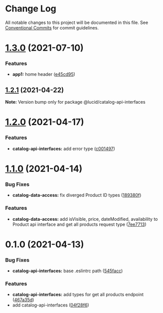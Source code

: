 # Change Log

All notable changes to this project will be documented in this file.
See [Conventional Commits](https://conventionalcommits.org) for commit guidelines.

# [1.3.0](https://github.com/vladislav1010/lucid/compare/@lucid/catalog-api-interfaces@1.2.1...@lucid/catalog-api-interfaces@1.3.0) (2021-07-10)


### Features

* **app1:** home header ([e45cd95](https://github.com/vladislav1010/lucid/commit/e45cd95b636f6fd57fcbdebc989bd316eff8108e))





## [1.2.1](https://github.com/Lucid-Deployment/lucid/compare/@lucid/catalog-api-interfaces@1.2.0...@lucid/catalog-api-interfaces@1.2.1) (2021-04-22)

**Note:** Version bump only for package @lucid/catalog-api-interfaces





# [1.2.0](https://github.com/Lucid-Deployment/lucid/compare/@lucid/catalog-api-interfaces@1.1.0...@lucid/catalog-api-interfaces@1.2.0) (2021-04-17)


### Features

* **catalog-api-interfaces:** add error type ([c001497](https://github.com/Lucid-Deployment/lucid/commit/c00149783f0b079d118b8832a025a0121abd5d6a))





# [1.1.0](https://github.com/Lucid-Deployment/lucid/compare/@lucid/catalog-api-interfaces@1.0.0...@lucid/catalog-api-interfaces@1.1.0) (2021-04-14)


### Bug Fixes

* **catalog-data-access:** fix diverged Product ID types ([189380f](https://github.com/Lucid-Deployment/lucid/commit/189380f92b4f39e7573349eb0d06becc113476e0))


### Features

* **catalog-data-access:** add isVisible, price, dateModified, availability to Product api interface and get all products request type ([7ee7713](https://github.com/Lucid-Deployment/lucid/commit/7ee77132a92a3c20d82a1e0afda499406242e8dd))





# 0.1.0 (2021-04-13)


### Bug Fixes

* **catalog-api-interfaces:** base .eslintrc path ([545facc](https://github.com/Lucid-Deployment/lucid/commit/545facc2fd5bde32062f7b18cd93d604842d8d68))


### Features

* **catalog-api-interfaces:** add types for get all products endpoint ([467a35d](https://github.com/Lucid-Deployment/lucid/commit/467a35d9d238c8ef2010fbcb9559530dfec9e215))
* add catalog-api-interfaces ([04f28f6](https://github.com/Lucid-Deployment/lucid/commit/04f28f6fd65f41e7a554d655efeb859ce1cab1d0))
